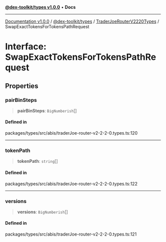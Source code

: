 [**@dex-toolkit/types v1.0.0**](../../../README.md) • **Docs**

***

[Documentation v1.0.0](../../../../../packages.md) / [@dex-toolkit/types](../../../README.md) / [TraderJoeRouterV2220Types](../README.md) / SwapExactTokensForTokensPathRequest

# Interface: SwapExactTokensForTokensPathRequest

## Properties

### pairBinSteps

> **pairBinSteps**: `BigNumberish`[]

#### Defined in

packages/types/src/abis/traderJoe-router-v2-2-2-0.types.ts:120

***

### tokenPath

> **tokenPath**: `string`[]

#### Defined in

packages/types/src/abis/traderJoe-router-v2-2-2-0.types.ts:122

***

### versions

> **versions**: `BigNumberish`[]

#### Defined in

packages/types/src/abis/traderJoe-router-v2-2-2-0.types.ts:121

